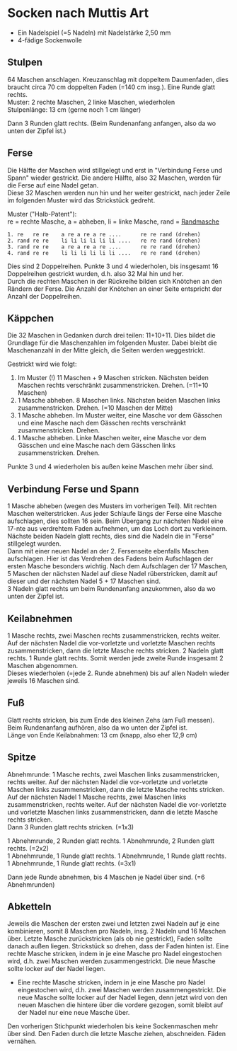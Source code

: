 # Socken nach Muttis Art

* Ein Nadelspiel (=5 Nadeln) mit Nadelstärke 2,50 mm
* 4-fädige Sockenwolle

## Stulpen

64 Maschen anschlagen. Kreuzanschlag mit doppeltem Daumenfaden, dies braucht circa 70 cm doppelten Faden (=140 cm insg.).
Eine Runde glatt rechts.  
Muster: 2 rechte Maschen, 2 linke Maschen, wiederholen  
Stulpenlänge: 13 cm (gerne noch 1 cm länger)

Dann 3 Runden glatt rechts. (Beim Rundenanfang anfangen, also da wo unten der Zipfel ist.)

## Ferse

Die Hälfte der Maschen wird stillgelegt und erst in "Verbindung Ferse und Spann" wieder gestrickt. Die andere Hälfte, also 32 Maschen, werden für die Ferse auf eine Nadel getan.  
Diese 32 Maschen werden nun hin und her weiter gestrickt, nach jeder Zeile im folgenden Muster wird das Strickstück gedreht.

Muster ("Halb-Patent"):  
re = rechte Masche, a = abheben, li = linke Masche, rand = [Randmasche](/Technik/Maschen.md#Randmasche)

    1. re   re re    a re a re a re ....      re re rand (drehen)
    2. rand re re    li li li li li li ....   re re rand (drehen)
    3. rand re re    a re a re a re ....      re re rand (drehen)
    4. rand re re    li li li li li li ....   re re rand (drehen)

Dies sind 2 Doppelreihen. Punkte 3 und 4 wiederholen, bis insgesamt 16 Doppelreihen gestrickt wurden, d.h. also 32 Mal hin und her.  
Durch die rechten Maschen in der Rückreihe bilden sich Knötchen an den Rändern der Ferse. Die Anzahl der Knötchen an einer Seite entspricht der Anzahl der Doppelreihen.

## Käppchen

Die 32 Maschen in Gedanken durch drei teilen: 11+10+11. Dies bildet die Grundlage für die Maschenzahlen im folgenden Muster. Dabei bleibt die Maschenanzahl in der Mitte gleich, die Seiten werden weggestrickt.

Gestrickt wird wie folgt:
1. Im Muster (!) 11 Maschen + 9 Maschen stricken. Nächsten beiden Maschen rechts verschränkt zusammenstricken. Drehen. (=11+10 Maschen)  
2. 1 Masche abheben. 8 Maschen links. Nächsten beiden Maschen links zusammenstricken. Drehen. (=10 Maschen der Mitte)  
3. 1 Masche abheben. Im Muster weiter, eine Masche vor dem Gässchen und eine Masche nach dem Gässchen rechts verschränkt zusammenstricken. Drehen.  
4. 1 Masche abheben. Linke Maschen weiter, eine Masche vor dem Gässchen und eine Masche nach dem Gässchen links zusammenstricken. Drehen.  

Punkte 3 und 4 wiederholen bis außen keine Maschen mehr über sind.

## Verbindung Ferse und Spann

1 Masche abheben (wegen des Musters im vorherigen Teil). Mit rechten Maschen weiterstricken. Aus jeder Schlaufe längs der Ferse eine Masche aufschlagen, dies sollten 16 sein. Beim Übergang zur nächsten Nadel eine 17-nte aus verdrehtem Faden aufnehmen, um das Loch dort zu verkleinern.  
Nächste beiden Nadeln glatt rechts, dies sind die Nadeln die in "Ferse" stillgelegt wurden.  
Dann mit einer neuen Nadel an der 2. Fersenseite ebenfalls Maschen aufschlagen. Hier ist das Verdrehen des Fadens beim Aufschlagen der ersten Masche besonders wichtig. Nach dem Aufschlagen der 17 Maschen, 5 Maschen der nächsten Nadel auf diese Nadel rüberstricken, damit auf dieser und der nächsten Nadel 5 + 17 Maschen sind.  
3 Nadeln glatt rechts um beim Rundenanfang anzukommen, also da wo unten der Zipfel ist.

## Keilabnehmen

1 Masche rechts, zwei Maschen rechts zusammenstricken, rechts weiter. Auf der nächsten Nadel die vor-vorletzte und vorletzte Maschen rechts zusammenstricken, dann die letzte Masche rechts stricken. 2 Nadeln glatt rechts. 1 Runde glatt rechts. Somit werden jede zweite Runde insgesamt 2 Maschen abgenommen.  
Dieses wiederholen (=jede 2. Runde abnehmen) bis auf allen Nadeln wieder jeweils 16 Maschen sind.

## Fuß

Glatt rechts stricken, bis zum Ende des kleinen Zehs (am Fuß messen). Beim Rundenanfang aufhören, also da wo unten der Zipfel ist.  
Länge von Ende Keilabnahmen: 13 cm (knapp, also eher 12,9 cm)

## Spitze

Abnehmrunde: 1 Masche rechts, zwei Maschen links zusammenstricken, rechts weiter. Auf der nächsten Nadel die vor-vorletzte und vorletzte Maschen links zusammenstricken, dann die letzte Masche rechts stricken. Auf der nächsten Nadel 1 Masche rechts, zwei Maschen links zusammenstricken, rechts weiter. Auf der nächsten Nadel die vor-vorletzte und vorletzte Maschen links zusammenstricken, dann die letzte Masche rechts stricken.  
Dann 3 Runden glatt rechts stricken. (=1x3)

1 Abnehmrunde, 2 Runden glatt rechts. 1 Abnehmrunde, 2 Runden glatt rechts. (=2x2)  
1 Abnehmrunde, 1 Runde glatt rechts. 1 Abnehmrunde, 1 Runde glatt rechts. 1 Abnehmrunde, 1 Runde glatt rechts. (=3x1)  

Dann jede Runde abnehmen, bis 4 Maschen je Nadel über sind. (=6 Abnehmrunden)

## Abketteln

Jeweils die Maschen der ersten zwei und letzten zwei Nadeln auf je eine kombinieren, somit 8 Maschen pro Nadeln, insg. 2 Nadeln und 16 Maschen über. Letzte Masche zurückstricken (als ob nie gestrickt), Faden sollte danach außen liegen. Strickstück so drehen, dass der Faden hinten ist. Eine rechte Masche stricken, indem in je eine Masche pro Nadel eingestochen wird, d.h. zwei Maschen werden zusammengestrickt. Die neue Masche sollte locker auf der Nadel liegen. 

* Eine rechte Masche stricken, indem in je eine Masche pro Nadel eingestochen wird, d.h. zwei Maschen werden zusammengestrickt. Die neue Masche sollte locker auf der Nadel liegen, denn jetzt wird von den neuen Maschen die hintere über die vordere gezogen, somit bleibt auf der Nadel nur eine neue Masche über.

Den vorherigen Stichpunkt wiederholen bis keine Sockenmaschen mehr über sind. Den Faden durch die letzte Masche ziehen, abschneiden. Fäden vernähen.
